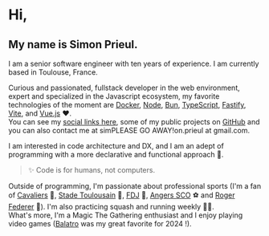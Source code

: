 # Hi,

## My name is Simon Prieul.

I am a senior software engineer with ten years of experience.
I am currently based in Toulouse, France.

Curious and passionated, fullstack developer in the web environment, expert and specialized in the Javascript ecosystem, 
my favorite technologies of the moment are [Docker](https://www.docker.com), [Node](https://nodejs.org), [Bun](https://bun.sh), [TypeScript](https://www.typescriptlang.org), [Fastify](https://fastify.dev), [Vite](https://vitejs.dev), and [Vue.js](https://vuejs.org) ❤️.\
You can see my [social links here](https://links.prieul.fr), some of my public projects on [GitHub](https://github.com/Prieul-Simon) and you can also contact me at <span class="contact">sim<!-- sdfjsdhfkjypcs --><span class="block-spam" aria-hidden="true">PLEASE&nbsp;GO&nbsp;AWAY!</span>on.prieul&nbsp;a<!-- sdfjsdhfkjypcs -->t&nbsp;gm<!-- sdfjsdhfkjypcs -->ail.com</span>.

I am interested in code architecture and DX, and I am an adept of programming with a more declarative and functional approach 🚀.
> ✨ Code is for humans, not computers.

Outside of programming, I'm passionate about professional sports (I'm a fan
of [Cavaliers](https://www.nba.com/cavaliers) 🏀, [Stade Toulousain](https://www.stadetoulousain.fr) 🏉, [FDJ](https://www.equipecycliste-groupama-fdj.fr) 🚴, 
[Angers SCO](https://angers-sco.fr) ⚽ and [Roger Federer](https://www.youtube.com/watch?v=B0HbctxYnvU) 🎾). I'm also practicing squash and running weekly 🏃‍♂️.\
What's more, I'm a Magic The Gathering enthusiast and I
enjoy playing video games (<a href="https://www.playbalatro.com" target="_blank">Balatro</a> was my great favorite for 2024&nbsp;!).